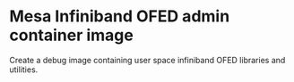 # Mesa Infiniband OFED admin container image
Create a debug image containing user space infiniband OFED libraries and utilities.


